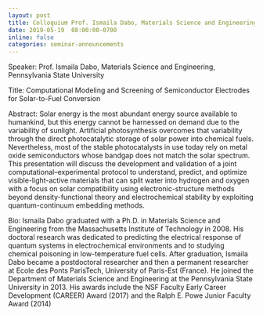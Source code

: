 ```yaml
---
layout: post
title: Colloquium Prof. Ismaila Dabo, Materials Science and Engineering, Pennsylvania State University
date: 2019-05-19  08:00:00-0700
inline: false
categories: seminar-announcements
---
```


Speaker: Prof. Ismaila Dabo, Materials Science and Engineering, Pennsylvania State University

Title: Computational Modeling and Screening of Semiconductor Electrodes for Solar-to-Fuel Conversion

Abstract: Solar energy is the most abundant energy source available to humankind, but this energy cannot be harnessed on demand due to the variability of sunlight. Artificial photosynthesis overcomes that variability through the direct photocatalytic storage of solar power into chemical fuels. Nevertheless, most of the stable photocatalysts in use today rely on metal oxide semiconductors whose bandgap does not match the solar spectrum. This presentation will discuss the development and validation of a joint computational–experimental protocol to understand, predict, and optimize visible-light-active materials that can split water into hydrogen and oxygen with a focus on solar compatibility using electronic-structure methods beyond density-functional theory and electrochemical stability by exploiting quantum-continuum embedding methods.

Bio: Ismaila Dabo graduated with a Ph.D. in Materials Science and Engineering from the Massachusetts Institute of Technology in 2008. His doctoral research was dedicated to predicting the electrical response of quantum systems in electrochemical environments and to studying chemical poisoning in low-temperature fuel cells. After graduation, Ismaila Dabo became a postdoctoral researcher and then a permanent researcher at Ecole des Ponts ParisTech, University of Paris-Est (France). He joined the Department of Materials Science and Engineering at the Pennsylvania State University in 2013. His awards include the NSF Faculty Early Career Development (CAREER) Award (2017) and the Ralph E. Powe Junior Faculty Award (2014)

